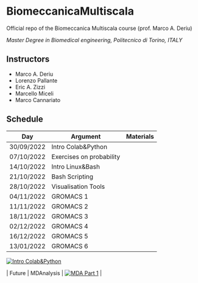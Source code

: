 # BiomeccanicaMultiscala
Official repo of the Biomeccanica Multiscala course (prof. Marco A. Deriu)

*Master Degree in Biomedical engineering, Politecnico di Torino, ITALY*

## Instructors
- Marco A. Deriu
- Lorenzo Pallante
- Eric A. Zizzi
- Marcello Miceli
- Marco Cannariato

## Schedule

|  Day   	        | Argument                | Materials |
|---------------	|-------------------------|-----------|
| 30/09/2022     	| Intro Colab&Python          	|   	|
| 07/10/2022     	| Exercises on probability  |   	|
| 14/10/2022     	| Intro Linux&Bash       	|   	|
| 21/10/2022     	| Bash Scripting          	|   	|
| 28/10/2022     	| Visualisation Tools          	|   	|
| 04/11/2022     	| GROMACS 1          	|   	|
| 11/11/2022     	| GROMACS 2          	|   	|
| 18/11/2022     	| GROMACS 3         	|   	|
| 02/12/2022     	| GROMACS 4          	|   	|
| 16/12/2022     	| GROMACS 5          	|   	|
| 13/01/2022     	| GROMACS 6          	|   	|

[![Intro Colab&Python](https://colab.research.google.com/assets/colab-badge.svg)](https://colab.research.google.com/github/lorenzopallante/BiomeccanicaMultiscala/blob/main/LAB/0-Intro/0-Intro.ipynb)

| Future   	| MDAnalysis            	|  [![MDA Part 1](https://colab.research.google.com/assets/colab-badge.svg)](https://colab.research.google.com/github/MDAnalysis/WorkshopMDMLEdinburgh2022/blob/main/MD/MD_01_System_Manipulation.ipynb)  	|


